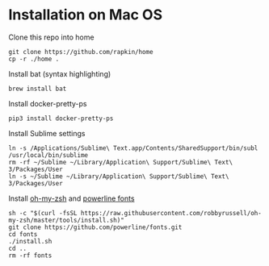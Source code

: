 # Installation on Mac OS

Clone this repo into home
```
git clone https://github.com/rapkin/home
cp -r ./home .
```

Install bat (syntax highlighting)
```
brew install bat
```

Install docker-pretty-ps
```
pip3 install docker-pretty-ps
```

Install Sublime settings
```
ln -s /Applications/Sublime\ Text.app/Contents/SharedSupport/bin/subl /usr/local/bin/sublime
rm -rf ~/Sublime ~/Library/Application\ Support/Sublime\ Text\ 3/Packages/User
ln -s ~/Sublime ~/Library/Application\ Support/Sublime\ Text\ 3/Packages/User
```

Install [oh-my-zsh](https://github.com/robbyrussell/oh-my-zsh) and [powerline fonts](https://github.com/powerline/fonts)
```
sh -c "$(curl -fsSL https://raw.githubusercontent.com/robbyrussell/oh-my-zsh/master/tools/install.sh)"
git clone https://github.com/powerline/fonts.git
cd fonts
./install.sh
cd ..
rm -rf fonts
```
